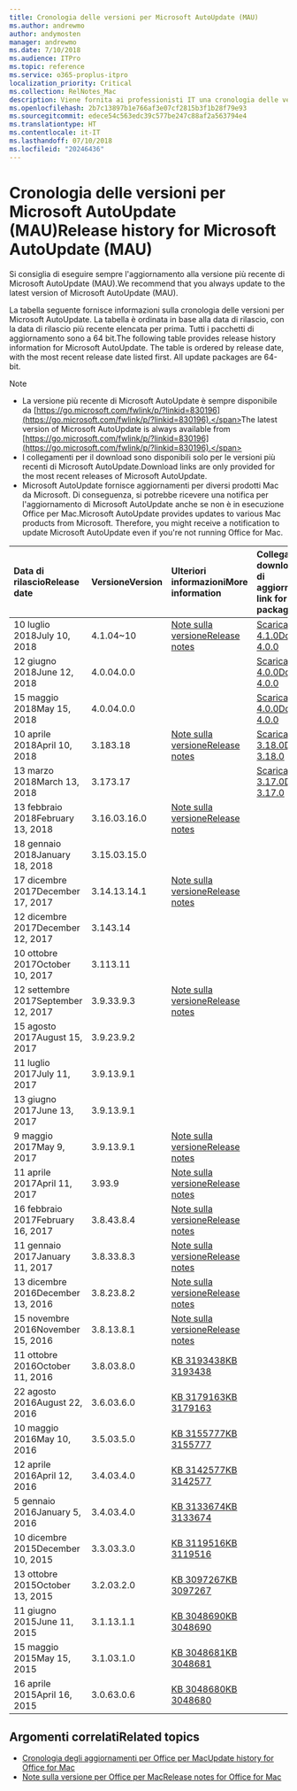 ```yaml
---
title: Cronologia delle versioni per Microsoft AutoUpdate (MAU)
ms.author: andrewmo
author: andymosten
manager: andrewmo
ms.date: 7/10/2018
ms.audience: ITPro
ms.topic: reference
ms.service: o365-proplus-itpro
localization_priority: Critical
ms.collection: RelNotes_Mac
description: Viene fornita ai professionisti IT una cronologia delle versioni per Microsoft AutoUpdate (MAU)
ms.openlocfilehash: 2b7c13897b1e766af3e07cf2815b3f1b28f79e93
ms.sourcegitcommit: edece54c563edc39c577be247c88af2a563794e4
ms.translationtype: HT
ms.contentlocale: it-IT
ms.lasthandoff: 07/10/2018
ms.locfileid: "20246436"
---
```

# <a name="release-history-for-microsoft-autoupdate-mau"></a><span data-ttu-id="94505-103">Cronologia delle versioni per Microsoft AutoUpdate (MAU)</span><span class="sxs-lookup"><span data-stu-id="94505-103">Release history for Microsoft AutoUpdate (MAU)</span></span>
 
<span data-ttu-id="94505-104">Si consiglia di eseguire sempre l'aggiornamento alla versione più recente di Microsoft AutoUpdate (MAU).</span><span class="sxs-lookup"><span data-stu-id="94505-104">We recommend that you always update to the latest version of Microsoft AutoUpdate (MAU).</span></span>

<span data-ttu-id="94505-p101">La tabella seguente fornisce informazioni sulla cronologia delle versioni per Microsoft AutoUpdate. La tabella è ordinata in base alla data di rilascio, con la data di rilascio più recente elencata per prima. Tutti i pacchetti di aggiornamento sono a 64 bit.</span><span class="sxs-lookup"><span data-stu-id="94505-p101">The following table provides release history information for Microsoft AutoUpdate. The table is ordered by release date, with the most recent release date listed first. All update packages are 64-bit.</span></span>

> [!NOTE]
> - <span data-ttu-id="94505-108">La versione più recente di Microsoft AutoUpdate è sempre disponibile da [https://go.microsoft.com/fwlink/p/?linkid=830196](https://go.microsoft.com/fwlink/p/?linkid=830196).</span><span class="sxs-lookup"><span data-stu-id="94505-108">The latest version of Microsoft AutoUpdate is always available from [https://go.microsoft.com/fwlink/p/?linkid=830196](https://go.microsoft.com/fwlink/p/?linkid=830196).</span></span>
> - <span data-ttu-id="94505-109">I collegamenti per il download sono disponibili solo per le versioni più recenti di Microsoft AutoUpdate.</span><span class="sxs-lookup"><span data-stu-id="94505-109">Download links are only provided for the most recent releases of Microsoft AutoUpdate.</span></span>
> - <span data-ttu-id="94505-p102">Microsoft AutoUpdate fornisce aggiornamenti per diversi prodotti Mac da Microsoft. Di conseguenza, si potrebbe ricevere una notifica per l'aggiornamento di Microsoft AutoUpdate anche se non è in esecuzione Office per Mac.</span><span class="sxs-lookup"><span data-stu-id="94505-p102">Microsoft AutoUpdate provides updates to various Mac products from Microsoft. Therefore, you might receive a notification to update Microsoft AutoUpdate even if you're not running Office for Mac.</span></span>
  
|<span data-ttu-id="94505-112">**Data di rilascio**</span><span class="sxs-lookup"><span data-stu-id="94505-112">**Release date**</span></span>|<span data-ttu-id="94505-113">**Versione**</span><span class="sxs-lookup"><span data-stu-id="94505-113">**Version**</span></span>|<span data-ttu-id="94505-114">**Ulteriori informazioni**</span><span class="sxs-lookup"><span data-stu-id="94505-114">**More information**</span></span>|<span data-ttu-id="94505-115">**Collegamento per il download del pacchetto di aggiornamento**</span><span class="sxs-lookup"><span data-stu-id="94505-115">**Download link for the update package**</span></span>|
|:-----|:-----|:-----|:-----|
|<span data-ttu-id="94505-116">10 luglio 2018</span><span class="sxs-lookup"><span data-stu-id="94505-116">July 10, 2018</span></span>  <br/> |<span data-ttu-id="94505-117">4.1.0</span><span class="sxs-lookup"><span data-stu-id="94505-117">4~10</span></span>  <br/> |[<span data-ttu-id="94505-118">Note sulla versione</span><span class="sxs-lookup"><span data-stu-id="94505-118">Release notes</span></span>](release-notes-office-for-mac.md#july-2018-release) <br/> |[<span data-ttu-id="94505-119">Scarica MAU 4.1.0</span><span class="sxs-lookup"><span data-stu-id="94505-119">Download MAU 4.0.0</span></span>](https://officecdn.microsoft.com/pr/C1297A47-86C4-4C1F-97FA-950631F94777/OfficeMac/Microsoft_AutoUpdate_4.1.18070902_Updater.pkg) <br/> |
|<span data-ttu-id="94505-120">12 giugno 2018</span><span class="sxs-lookup"><span data-stu-id="94505-120">June 12, 2018</span></span>  <br/> |<span data-ttu-id="94505-121">4.0.0</span><span class="sxs-lookup"><span data-stu-id="94505-121">4.0.0</span></span>  <br/> ||[<span data-ttu-id="94505-122">Scarica MAU 4.0.0</span><span class="sxs-lookup"><span data-stu-id="94505-122">Download MAU 4.0.0</span></span>](https://officecdn.microsoft.com/pr/C1297A47-86C4-4C1F-97FA-950631F94777/OfficeMac/Microsoft_AutoUpdate_4.0.18061000_Updater.pkg) <br/> |
|<span data-ttu-id="94505-123">15 maggio 2018</span><span class="sxs-lookup"><span data-stu-id="94505-123">May 15, 2018</span></span>  <br/> |<span data-ttu-id="94505-124">4.0.0</span><span class="sxs-lookup"><span data-stu-id="94505-124">4.0.0</span></span>  <br/> ||[<span data-ttu-id="94505-125">Scarica MAU 4.0.0</span><span class="sxs-lookup"><span data-stu-id="94505-125">Download MAU 4.0.0</span></span>](https://officecdn.microsoft.com/pr/C1297A47-86C4-4C1F-97FA-950631F94777/OfficeMac/Microsoft_AutoUpdate_4.0.18051301_Updater.pkg) <br/> |
|<span data-ttu-id="94505-126">10 aprile 2018</span><span class="sxs-lookup"><span data-stu-id="94505-126">April 10, 2018</span></span>  <br/> |<span data-ttu-id="94505-127">3.18</span><span class="sxs-lookup"><span data-stu-id="94505-127">3.18</span></span>  <br/> |[<span data-ttu-id="94505-128">Note sulla versione</span><span class="sxs-lookup"><span data-stu-id="94505-128">Release notes</span></span>](release-notes-office-for-mac.md#april-2018-release) <br/> |[<span data-ttu-id="94505-129">Scarica MAU 3.18.0</span><span class="sxs-lookup"><span data-stu-id="94505-129">Download MAU 3.18.0</span></span>](https://officecdn.microsoft.com/pr/C1297A47-86C4-4C1F-97FA-950631F94777/OfficeMac/Microsoft_AutoUpdate_3.18.18041000_Updater.pkg) <br/> |
|<span data-ttu-id="94505-130">13 marzo 2018</span><span class="sxs-lookup"><span data-stu-id="94505-130">March 13, 2018</span></span>  <br/> |<span data-ttu-id="94505-131">3.17</span><span class="sxs-lookup"><span data-stu-id="94505-131">3.17</span></span>  <br/> ||[<span data-ttu-id="94505-132">Scarica MAU 3.17.0</span><span class="sxs-lookup"><span data-stu-id="94505-132">Download MAU 3.17.0</span></span>](https://officecdn.microsoft.com/pr/C1297A47-86C4-4C1F-97FA-950631F94777/OfficeMac/Microsoft_AutoUpdate_3.17.18031100_Updater.pkg) <br/> |
|<span data-ttu-id="94505-133">13 febbraio 2018</span><span class="sxs-lookup"><span data-stu-id="94505-133">February 13, 2018</span></span>  <br/> |<span data-ttu-id="94505-134">3.16.0</span><span class="sxs-lookup"><span data-stu-id="94505-134">3.16.0</span></span>  <br/> |[<span data-ttu-id="94505-135">Note sulla versione</span><span class="sxs-lookup"><span data-stu-id="94505-135">Release notes</span></span>](release-notes-office-for-mac.md#february-2018-release) <br/> | <br/> |
|<span data-ttu-id="94505-136">18 gennaio 2018</span><span class="sxs-lookup"><span data-stu-id="94505-136">January 18, 2018</span></span>  <br/> |<span data-ttu-id="94505-137">3.15.0</span><span class="sxs-lookup"><span data-stu-id="94505-137">3.15.0</span></span>  <br/> |<br/> |
|<span data-ttu-id="94505-138">17 dicembre 2017</span><span class="sxs-lookup"><span data-stu-id="94505-138">December 17, 2017</span></span>  <br/> |<span data-ttu-id="94505-139">3.14.1</span><span class="sxs-lookup"><span data-stu-id="94505-139">3.14.1</span></span>  <br/> |[<span data-ttu-id="94505-140">Note sulla versione</span><span class="sxs-lookup"><span data-stu-id="94505-140">Release notes</span></span>](release-notes-office-for-mac.md#december-2017-release) <br/> | <br/> |
|<span data-ttu-id="94505-141">12 dicembre 2017</span><span class="sxs-lookup"><span data-stu-id="94505-141">December 12, 2017</span></span>  <br/> |<span data-ttu-id="94505-142">3.14</span><span class="sxs-lookup"><span data-stu-id="94505-142">3.14</span></span>  <br/> ||  <br/> |
|<span data-ttu-id="94505-143">10 ottobre 2017</span><span class="sxs-lookup"><span data-stu-id="94505-143">October 10, 2017</span></span>  <br/> |<span data-ttu-id="94505-144">3.11</span><span class="sxs-lookup"><span data-stu-id="94505-144">3.11</span></span>  <br/> ||<br/> |
|<span data-ttu-id="94505-145">12 settembre 2017</span><span class="sxs-lookup"><span data-stu-id="94505-145">September 12, 2017</span></span>  <br/> |<span data-ttu-id="94505-146">3.9.3</span><span class="sxs-lookup"><span data-stu-id="94505-146">3.9.3</span></span>  <br/> |[<span data-ttu-id="94505-147">Note sulla versione</span><span class="sxs-lookup"><span data-stu-id="94505-147">Release notes</span></span>](release-notes-office-for-mac.md#september-2017-release) <br/> |<br/> |
|<span data-ttu-id="94505-148">15 agosto 2017</span><span class="sxs-lookup"><span data-stu-id="94505-148">August 15, 2017</span></span>  <br/> |<span data-ttu-id="94505-149">3.9.2</span><span class="sxs-lookup"><span data-stu-id="94505-149">3.9.2</span></span>  <br/> || <br/> |
|<span data-ttu-id="94505-150">11 luglio 2017</span><span class="sxs-lookup"><span data-stu-id="94505-150">July 11, 2017</span></span>  <br/> |<span data-ttu-id="94505-151">3.9.1</span><span class="sxs-lookup"><span data-stu-id="94505-151">3.9.1</span></span>  <br/> || <br/> |
|<span data-ttu-id="94505-152">13 giugno 2017</span><span class="sxs-lookup"><span data-stu-id="94505-152">June 13, 2017</span></span>  <br/> |<span data-ttu-id="94505-153">3.9.1</span><span class="sxs-lookup"><span data-stu-id="94505-153">3.9.1</span></span>  <br/> || <br/> |
|<span data-ttu-id="94505-154">9 maggio 2017</span><span class="sxs-lookup"><span data-stu-id="94505-154">May 9, 2017</span></span>  <br/> |<span data-ttu-id="94505-155">3.9.1</span><span class="sxs-lookup"><span data-stu-id="94505-155">3.9.1</span></span>  <br/> |[<span data-ttu-id="94505-156">Note sulla versione</span><span class="sxs-lookup"><span data-stu-id="94505-156">Release notes</span></span>](release-notes-office-for-mac.md#may-2017-release) <br/> | <br/> |
|<span data-ttu-id="94505-157">11 aprile 2017</span><span class="sxs-lookup"><span data-stu-id="94505-157">April 11, 2017</span></span>  <br/> |<span data-ttu-id="94505-158">3.9</span><span class="sxs-lookup"><span data-stu-id="94505-158">3.9</span></span>  <br/> |[<span data-ttu-id="94505-159">Note sulla versione</span><span class="sxs-lookup"><span data-stu-id="94505-159">Release notes</span></span>](release-notes-office-for-mac.md#april-2017-release) <br/> |  <br/> |
|<span data-ttu-id="94505-160">16 febbraio 2017</span><span class="sxs-lookup"><span data-stu-id="94505-160">February 16, 2017</span></span>  <br/> |<span data-ttu-id="94505-161">3.8.4</span><span class="sxs-lookup"><span data-stu-id="94505-161">3.8.4</span></span>  <br/> |[<span data-ttu-id="94505-162">Note sulla versione</span><span class="sxs-lookup"><span data-stu-id="94505-162">Release notes</span></span>](release-notes-office-for-mac.md#february-2017-release) <br/> | <br/> |
|<span data-ttu-id="94505-163">11 gennaio 2017</span><span class="sxs-lookup"><span data-stu-id="94505-163">January 11, 2017</span></span>  <br/> |<span data-ttu-id="94505-164">3.8.3</span><span class="sxs-lookup"><span data-stu-id="94505-164">3.8.3</span></span>  <br/> |[<span data-ttu-id="94505-165">Note sulla versione</span><span class="sxs-lookup"><span data-stu-id="94505-165">Release notes</span></span>](release-notes-office-for-mac.md#january-2017-release) <br/> | <br/> |
|<span data-ttu-id="94505-166">13 dicembre 2016</span><span class="sxs-lookup"><span data-stu-id="94505-166">December 13, 2016</span></span>  <br/> |<span data-ttu-id="94505-167">3.8.2</span><span class="sxs-lookup"><span data-stu-id="94505-167">3.8.2</span></span>  <br/> |[<span data-ttu-id="94505-168">Note sulla versione</span><span class="sxs-lookup"><span data-stu-id="94505-168">Release notes</span></span>](release-notes-office-for-mac.md#december-2016-release) <br/> | <br/> |
|<span data-ttu-id="94505-169">15 novembre 2016</span><span class="sxs-lookup"><span data-stu-id="94505-169">November 15, 2016</span></span>  <br/> |<span data-ttu-id="94505-170">3.8.1</span><span class="sxs-lookup"><span data-stu-id="94505-170">3.8.1</span></span>  <br/> |[<span data-ttu-id="94505-171">Note sulla versione</span><span class="sxs-lookup"><span data-stu-id="94505-171">Release notes</span></span>](release-notes-office-for-mac.md#november-2016-release) <br/> | <br/> |
|<span data-ttu-id="94505-172">11 ottobre 2016</span><span class="sxs-lookup"><span data-stu-id="94505-172">October 11, 2016</span></span>  <br/> |<span data-ttu-id="94505-173">3.8.0</span><span class="sxs-lookup"><span data-stu-id="94505-173">3.8.0</span></span>  <br/> |[<span data-ttu-id="94505-174">KB 3193438</span><span class="sxs-lookup"><span data-stu-id="94505-174">KB 3193438</span></span>](https://support.microsoft.com/kb/3193438) <br/> | <br/> |
|<span data-ttu-id="94505-175">22 agosto 2016</span><span class="sxs-lookup"><span data-stu-id="94505-175">August 22, 2016</span></span>  <br/> |<span data-ttu-id="94505-176">3.6.0</span><span class="sxs-lookup"><span data-stu-id="94505-176">3.6.0</span></span>  <br/> |[<span data-ttu-id="94505-177">KB 3179163</span><span class="sxs-lookup"><span data-stu-id="94505-177">KB 3179163</span></span>](https://support.microsoft.com/kb/3179163) <br/> | <br/> |
|<span data-ttu-id="94505-178">10 maggio 2016</span><span class="sxs-lookup"><span data-stu-id="94505-178">May 10, 2016</span></span>  <br/> |<span data-ttu-id="94505-179">3.5.0</span><span class="sxs-lookup"><span data-stu-id="94505-179">3.5.0</span></span>  <br/> |[<span data-ttu-id="94505-180">KB 3155777</span><span class="sxs-lookup"><span data-stu-id="94505-180">KB 3155777</span></span>](https://support.microsoft.com/kb/3155777) <br/> | <br/> |
|<span data-ttu-id="94505-181">12 aprile 2016</span><span class="sxs-lookup"><span data-stu-id="94505-181">April 12, 2016</span></span>  <br/> |<span data-ttu-id="94505-182">3.4.0</span><span class="sxs-lookup"><span data-stu-id="94505-182">3.4.0</span></span>  <br/> |[<span data-ttu-id="94505-183">KB 3142577</span><span class="sxs-lookup"><span data-stu-id="94505-183">KB 3142577</span></span>](https://support.microsoft.com/kb/3142577) <br/> | <br/> |
|<span data-ttu-id="94505-184">5 gennaio 2016</span><span class="sxs-lookup"><span data-stu-id="94505-184">January 5, 2016</span></span>  <br/> |<span data-ttu-id="94505-185">3.4.0</span><span class="sxs-lookup"><span data-stu-id="94505-185">3.4.0</span></span>  <br/> |[<span data-ttu-id="94505-186">KB 3133674</span><span class="sxs-lookup"><span data-stu-id="94505-186">KB 3133674</span></span>](https://support.microsoft.com/kb/3133674) <br/> | <br/> |
|<span data-ttu-id="94505-187">10 dicembre 2015</span><span class="sxs-lookup"><span data-stu-id="94505-187">December 10, 2015</span></span>  <br/> |<span data-ttu-id="94505-188">3.3.0</span><span class="sxs-lookup"><span data-stu-id="94505-188">3.3.0</span></span>  <br/> |[<span data-ttu-id="94505-189">KB 3119516</span><span class="sxs-lookup"><span data-stu-id="94505-189">KB 3119516</span></span>](https://support.microsoft.com/kb/3119516) <br/> | <br/> |
|<span data-ttu-id="94505-190">13 ottobre 2015</span><span class="sxs-lookup"><span data-stu-id="94505-190">October 13, 2015</span></span>  <br/> |<span data-ttu-id="94505-191">3.2.0</span><span class="sxs-lookup"><span data-stu-id="94505-191">3.2.0</span></span>  <br/> |[<span data-ttu-id="94505-192">KB 3097267</span><span class="sxs-lookup"><span data-stu-id="94505-192">KB 3097267</span></span>](https://support.microsoft.com/kb/3097267) <br/> | <br/> |
|<span data-ttu-id="94505-193">11 giugno 2015</span><span class="sxs-lookup"><span data-stu-id="94505-193">June 11, 2015</span></span>  <br/> |<span data-ttu-id="94505-194">3.1.1</span><span class="sxs-lookup"><span data-stu-id="94505-194">3.1.1</span></span>  <br/> |[<span data-ttu-id="94505-195">KB 3048690</span><span class="sxs-lookup"><span data-stu-id="94505-195">KB 3048690</span></span>](https://support.microsoft.com/kb/3048690) <br/> | <br/> |
|<span data-ttu-id="94505-196">15 maggio 2015</span><span class="sxs-lookup"><span data-stu-id="94505-196">May 15, 2015</span></span>  <br/> |<span data-ttu-id="94505-197">3.1.0</span><span class="sxs-lookup"><span data-stu-id="94505-197">3.1.0</span></span>  <br/> |[<span data-ttu-id="94505-198">KB 3048681</span><span class="sxs-lookup"><span data-stu-id="94505-198">KB 3048681</span></span>](https://support.microsoft.com/kb/3048681) <br/> | <br/> |
|<span data-ttu-id="94505-199">16 aprile 2015</span><span class="sxs-lookup"><span data-stu-id="94505-199">April 16, 2015</span></span>  <br/> |<span data-ttu-id="94505-200">3.0.6</span><span class="sxs-lookup"><span data-stu-id="94505-200">3.0.6</span></span>  <br/> |[<span data-ttu-id="94505-201">KB 3048680</span><span class="sxs-lookup"><span data-stu-id="94505-201">KB 3048680</span></span>](https://support.microsoft.com/kb/3048680) <br/> | <br/> |

## <a name="related-topics"></a><span data-ttu-id="94505-202">Argomenti correlati</span><span class="sxs-lookup"><span data-stu-id="94505-202">Related topics</span></span>

- [<span data-ttu-id="94505-203">Cronologia degli aggiornamenti per Office per Mac</span><span class="sxs-lookup"><span data-stu-id="94505-203">Update history for Office for Mac</span></span>](update-history-office-for-mac.md)
- [<span data-ttu-id="94505-204">Note sulla versione per Office per Mac</span><span class="sxs-lookup"><span data-stu-id="94505-204">Release notes for Office for Mac</span></span>](release-notes-office-for-mac.md) 